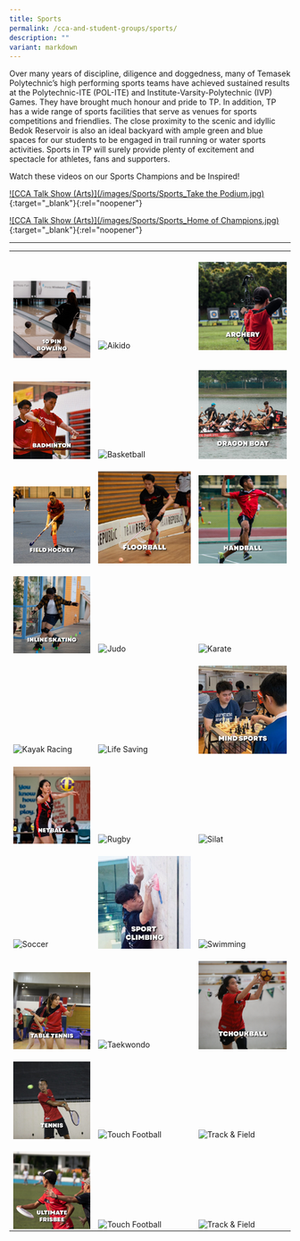 ```yaml
---
title: Sports
permalink: /cca-and-student-groups/sports/
description: ""
variant: markdown
---
```

Over many years of discipline, diligence and doggedness, many of Temasek Polytechnic’s high performing sports teams have achieved sustained results at the Polytechnic-ITE (POL-ITE) and Institute-Varsity-Polytechnic (IVP) Games. They have brought much honour and pride to TP. In addition, TP has a wide range of sports facilities that serve as venues for sports competitions and friendlies. The close proximity to the scenic and idyllic Bedok Reservoir is also an ideal backyard with ample green and blue spaces for our students to be engaged in trail running or water sports activities. Sports in TP will surely provide plenty of excitement and spectacle for athletes, fans and supporters.

Watch these videos on our Sports Champions and be Inspired!

[![CCA Talk Show (Arts)](/images/Sports/Sports_Take the Podium.jpg)](https://www.youtube.com/watch?v=KR5fxA9nfJg){:target="_blank"}{:rel="noopener"}

[![CCA Talk Show (Arts)](/images/Sports/Sports_Home of Champions.jpg)](https://www.youtube.com/watch?v=nW7-AL2YaCo){:target="_blank"}{:rel="noopener"}

___

<div>
<table><tbody><tr><td style="max-width:33%; vertical-align:bottom; border:none"><br>
<a href="/sports/10-pin-bowling/" style="text-decoration: none">
<img src="/images/Sports/BOWLING_button-01.png" style="display:block;margin-left:auto;margin-right:auto;" alt="10 Pin Bowling">
</a>
</td><td style="max-width:33%; vertical-align:bottom; border:none"><br>
<a href="/sports/aikido/" style="text-decoration: none">
	<img src="https://hosting.photobucket.com/images/i/tracyng81/Aikido.jpg?width=320&amp;height=320&amp;fit=bounds" style="display:block;margin-left:auto;margin-right:auto;" alt="Aikido">

</a></td><td style="max-width:33%; vertical-align:bottom; border:none"><br>
<a href="/sports/archery/" style="text-decoration: none">
<img src="/images/Sports/ARCHERY_button-01.png" style="display:block;margin-left:auto;margin-right:auto;" alt="Archery">
</a>
</td></tr><tr><td style="max-width:33%; vertical-align:bottom; border:none"><br>
<a href="/sports/badminton/" style="text-decoration: none">
<img src="/images/Sports/BADMINTON_button-01.png" style="display:block;margin-left:auto;margin-right:auto;" alt="Badminton">
</a>
</td><td style="max-width:33%; vertical-align:bottom; border:none"><br>
<a href="/sports/basketball/" style="text-decoration: none">
<img src="https://hosting.photobucket.com/images/i/tracyng81/Basketball_j4RK1FUweLZLSwkwLYFewT.jpg?width=320&amp;height=320&amp;fit=bounds" style="display:block;margin-left:auto;margin-right:auto;" alt="Basketball">
</a>
</td><td style="max-width:33%; vertical-align:bottom; border:none"><br>
<a href="/sports/dragon-boat/" style="text-decoration: none">
<img src="/images/Sports/DRAGONBOAT_button-01.png" style="display:block;margin-left:auto;margin-right:auto;" alt="Dragon Boat">
</a>
</td>
	</tr><tr><td style="max-width:33%; vertical-align:bottom; border:none"><br>
<a href="/sports/field-hockey/" style="text-decoration: none">
<img src="/images/Sports/FIELD HOCKEY_button-01.png" style="display:block;margin-left:auto;margin-right:auto;" alt="Field Hockey">
</a></td>

<td style="max-width:33%; vertical-align:bottom; border:none"><br>
<a href="/sports/floorball/" style="text-decoration: none"><img src="/images/Sports/FLOORBALL_button-01.png" style="display:block;margin-left:auto;margin-right:auto;" alt="Floorball">
</a>
	</td><td style="max-width:33%; vertical-align:bottom; border:none"><br>
<a href="/sports/handball/" style="text-decoration: none">
<img src="/images/Sports/HANDBALL_button-01.png" style="display:block;margin-left:auto;margin-right:auto;" alt="Handball">
</a></td></tr><tr>

<td style="max-width:33%; vertical-align:bottom; border:none"><br>
<a href="/sports/inline-skating/" style="text-decoration: none">
<img src="/images/Sports/INLINE SKATING_button-01.png" style="display:block;margin-left:auto;margin-right:auto;" alt="Inline Skating">
</a>
</td><td style="max-width:33%; vertical-align:bottom; border:none"><br>
<a href="/sports/judo/" style="text-decoration: none">
<img src="https://hosting.photobucket.com/images/i/tracyng81/JUDO.jpg?width=320&amp;height=320&amp;fit=bounds" style="display:block;margin-left:auto;margin-right:auto;" alt="Judo">
</a>
</td><td style="max-width:33%; vertical-align:bottom; border:none"><br>
<a href="/sports/karate/" style="text-decoration: none">
	<img src="https://hosting.photobucket.com/images/i/tracyng81/Karate.jpg?width=320&amp;height=320&amp;fit=bounds" style="display:block;margin-left:auto;margin-right:auto;" alt="Karate">
</a></td></tr><tr>			

<td style="max-width:33%; vertical-align:bottom; border:none"><br>
<a href="/sports/kayak-racing/" style="text-decoration: none">
<img src="https://hosting.photobucket.com/images/i/tracyng81/Kayak_Racing.jpg?width=320&amp;height=320&amp;fit=bounds" style="display:block;margin-left:auto;margin-right:auto;" alt="Kayak Racing">
</a>
</td><td style="max-width:33%; vertical-align:bottom; border:none"><br>
<a href="/sports/life-saving/" style="text-decoration: none">
<img src="https://hosting.photobucket.com/images/i/tracyng81/Life_Saving.jpg?width=320&amp;height=320&amp;fit=boundsg" style="display:block;margin-left:auto;margin-right:auto;" alt="Life Saving">
	</a>
					</td><td style="max-width:33%; vertical-align:bottom; border:none"><br>
<a href="/sports/mind-sports/" style="text-decoration: none">
<img src="/images/Sports/MIND SPORTS_button-01.png" style="display:block;margin-left:auto;margin-right:auto;" alt="Mind Sports">
</a></td></tr><tr>			

<td style="max-width:33%; vertical-align:bottom; border:none"><br>
<a href="/netball/" style="text-decoration: none">
	<img src="/images/Sports/NETBALL_button-01.png" style="display:block;margin-left:auto;margin-right:auto;" alt="Netball">
</a></td><td style="max-width:33%; vertical-align:bottom; border:none"><br>
<a href="/sports/rugby/" style="text-decoration: none">
<img src="https://hosting.photobucket.com/images/i/tracyng81/Rugby_uexc8VcYzJJ2CpVWWNNux1.jpg?width=320&amp;height=320&amp;fit=bounds" style="display:block;margin-left:auto;margin-right:auto;" alt="Rugby">
</a>
	</td><td style="max-width:33%; vertical-align:bottom; border:none"><br>
	<a href="/sports/silat/" style="text-decoration: none">
<img src="https://hosting.photobucket.com/images/i/tracyng81/Silat_37EyFJyjNZk8nuSxxGSKcz.jpeg?width=320&amp;height=320&amp;fit=bounds" style="display:block;margin-left:auto;margin-right:auto;" alt="Silat">
</a></td></tr><tr>			
	<td style="max-width:33%; vertical-align:bottom; border:none"><br>
<a href="/sports/soccer/" style="text-decoration: none">
<img src="https://hosting.photobucket.com/images/i/tracyng81/Soccer_d9sfSKUUNZv6s8nJKos9V6.jpg?width=320&amp;height=320&amp;fit=bounds" style="display:block;margin-left:auto;margin-right:auto;" alt="Soccer">
</a>
</td><td style="max-width:33%; vertical-align:bottom; border:none"><br>
<a href="/sports/sport-climbing/" style="text-decoration: none">
<img src="/images/Sports/SPORT CLIMBING_button-01.png" style="display:block;margin-left:auto;margin-right:auto;" alt="Sport Climbing">
</a>
</td><td style="max-width:33%; vertical-align:bottom; border:none"><br>
<a href="/sports/swimming/" style="text-decoration: none">
<img src="https://hosting.photobucket.com/images/i/tracyng81/Swimming.jpg?width=320&amp;height=320&amp;fit=bounds" style="display:block;margin-left:auto;margin-right:auto;" alt="Swimming">
</a></td></tr><tr>	

<td style="max-width:33%; vertical-align:bottom; border:none"><br>
<a href="/sports/table-tennis/" style="text-decoration: none">
<img src="/images/Sports/TABLE TENNIS_button-01.png" style="display:block;margin-left:auto;margin-right:auto;" alt="Table Tennis">
</a>
</td><td style="max-width:33%; vertical-align:bottom; border:none"><br>
<a href="/sports/taekwondo/" style="text-decoration: none">
<img src="https://hosting.photobucket.com/images/i/tracyng81/Taekwondo_fF1Qotz1BPcZ4jFvxvvd7n.jpg?width=320&amp;height=320&amp;fit=bounds" style="display:block;margin-left:auto;margin-right:auto;" alt="Taekwondo">
</a>
</td><td style="max-width:33%; vertical-align:bottom; border:none"><br>
<a href="/sports/tchoukball/" style="text-decoration: none">
<img src="/images/Sports/TCHOUKBALL_button-01.png" style="display:block;margin-left:auto;margin-right:auto;" alt="Tchoukball">
</a></td></tr><tr>			
<td style="max-width:33%; vertical-align:bottom; border:none"><br>
<a href="/sports/tennis/" style="text-decoration: none">
<img src="/images/Sports/TENNIS_button-01.png" style="display:block;margin-left:auto;margin-right:auto;" alt="Tennis">
</a>
</td><td style="max-width:33%; vertical-align:bottom; border:none"><br>
<a href="/sports/touch-football/" style="text-decoration: none">
<img src="https://hosting.photobucket.com/images/i/tracyng81/Touch_Football.jpg?width=320&amp;height=320&amp;fit=bounds" style="display:block;margin-left:auto;margin-right:auto;" alt="Touch Football">
	</a></td><td style="max-width:33%; vertical-align:bottom; border:none"><br>
<a href="/sports/track-and-field/" style="text-decoration: none">
<img src="https://hosting.photobucket.com/images/i/tracyng81/Track_Field_cQ6wB7Zu5eeQGFvqWssPuu.jpg?width=320&amp;height=320&amp;fit=bounds" style="display:block;margin-left:auto;margin-right:auto;" alt="Track &amp; Field">
</a></td></tr><tr>		
	<td style="max-width:33%; vertical-align:bottom; border:none"><br>
<a href="/sports/ultimate-frisbee/" style="text-decoration: none">
<img src="/images/Sports/ULTIMATE FRISBEE_button-01.png" style="display:block;margin-left:auto;margin-right:auto;" alt="Ultimate Frisbee">
</a>
</td><td style="max-width:33%; vertical-align:bottom; border:none"><br>
<a href="/sports/volleyball/" style="text-decoration: none">
<img src="https://hosting.photobucket.com/images/i/tracyng81/Volleyball_nbZJUDbmARuvV6o2jNkrVj.jpg?width=320&amp;height=320&amp;fit=boundsg" style="display:block;margin-left:auto;margin-right:auto;" alt="Touch Football">
		</a></td><td style="max-width:33%; vertical-align:bottom; border:none"><br>
<a href="/sports/water-polo/" style="text-decoration: none">
<img src="https://hosting.photobucket.com/images/i/tracyng81/Water_Polo.jpg?width=320&amp;height=320&amp;fit=bounds" style="display:block;margin-left:auto;margin-right:auto;" alt="Track &amp; Field">
</a>
</td></tr></tbody></table>
</div>